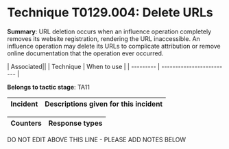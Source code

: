 # Technique T0129.004: Delete URLs

**Summary**: URL deletion occurs when an influence operation completely removes its website registration, rendering the URL inaccessible. An influence operation may delete its URLs to complicate attribution or remove online documentation that the operation ever occurred.


| Associated||
| Technique | When to use |
| --------- | ------------------------- |


**Belongs to tactic stage**: TA11


| Incident | Descriptions given for this incident |
| -------- | -------------------- |



| Counters | Response types |
| -------- | -------------- |


DO NOT EDIT ABOVE THIS LINE - PLEASE ADD NOTES BELOW